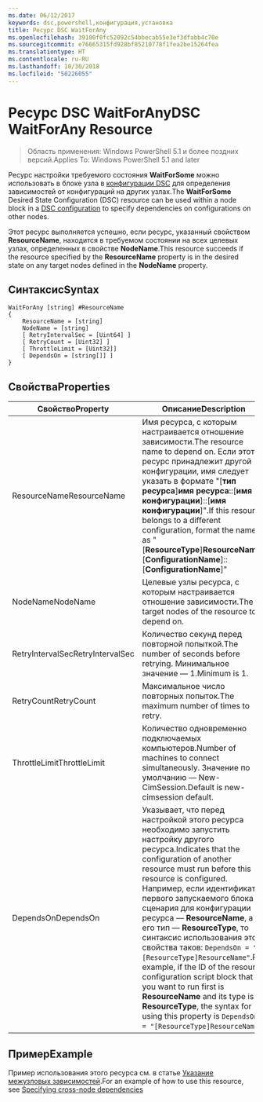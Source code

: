 ```yaml
---
ms.date: 06/12/2017
keywords: dsc,powershell,конфигурация,установка
title: Ресурс DSC WaitForAny
ms.openlocfilehash: 39100f0fc52092c54bbecab55e3ef3dfabb4c70e
ms.sourcegitcommit: e76665315fd928bf85210778f1fea2be15264fea
ms.translationtype: HT
ms.contentlocale: ru-RU
ms.lasthandoff: 10/30/2018
ms.locfileid: "50226055"
---
```

# <a name="dsc-waitforany-resource"></a><span data-ttu-id="e3812-103">Ресурс DSC WaitForAny</span><span class="sxs-lookup"><span data-stu-id="e3812-103">DSC WaitForAny Resource</span></span>

> <span data-ttu-id="e3812-104">Область применения: Windows PowerShell 5.1 и более поздних версий.</span><span class="sxs-lookup"><span data-stu-id="e3812-104">Applies To: Windows PowerShell 5.1 and later</span></span>

<span data-ttu-id="e3812-105">Ресурс настройки требуемого состояния **WaitForSome** можно использовать в блоке узла в [конфигурации DSC](configurations.md) для определения зависимостей от конфигураций на других узлах.</span><span class="sxs-lookup"><span data-stu-id="e3812-105">The **WaitForSome** Desired State Configuration (DSC) resource can be used within a node block in a [DSC configuration](configurations.md) to specify dependencies on configurations on other nodes.</span></span>

<span data-ttu-id="e3812-106">Этот ресурс выполняется успешно, если ресурс, указанный свойством **ResourceName**, находится в требуемом состоянии на всех целевых узлах, определенных в свойстве **NodeName**.</span><span class="sxs-lookup"><span data-stu-id="e3812-106">This resource succeeds if the resource specified by the **ResourceName** property is in the desired state on any target nodes defined in the **NodeName** property.</span></span>


## <a name="syntax"></a><span data-ttu-id="e3812-107">Синтаксис</span><span class="sxs-lookup"><span data-stu-id="e3812-107">Syntax</span></span>

```
WaitForAny [string] #ResourceName
{
    ResourceName = [string]
    NodeName = [string]
    [ RetryIntervalSec = [Uint64] ]
    [ RetryCount = [Uint32] ]
    [ ThrottleLimit = [Uint32]]
    [ DependsOn = [string[]] ]
}
```

## <a name="properties"></a><span data-ttu-id="e3812-108">Свойства</span><span class="sxs-lookup"><span data-stu-id="e3812-108">Properties</span></span>

|  <span data-ttu-id="e3812-109">Свойство</span><span class="sxs-lookup"><span data-stu-id="e3812-109">Property</span></span>  |  <span data-ttu-id="e3812-110">Описание</span><span class="sxs-lookup"><span data-stu-id="e3812-110">Description</span></span>   |
|---|---|
| <span data-ttu-id="e3812-111">ResourceName</span><span class="sxs-lookup"><span data-stu-id="e3812-111">ResourceName</span></span>| <span data-ttu-id="e3812-112">Имя ресурса, с которым настраивается отношение зависимости.</span><span class="sxs-lookup"><span data-stu-id="e3812-112">The resource name to depend on.</span></span> <span data-ttu-id="e3812-113">Если этот ресурс принадлежит другой конфигурации, имя следует указать в формате "[__тип ресурса__]__имя ресурса__::[__имя конфигурации__]::[__имя конфигурации__]".</span><span class="sxs-lookup"><span data-stu-id="e3812-113">If this resource belongs to a different configuration, format the name as "[__ResourceType__]__ResourceName__::[__ConfigurationName__]::[__ConfigurationName__]"</span></span>|
| <span data-ttu-id="e3812-114">NodeName</span><span class="sxs-lookup"><span data-stu-id="e3812-114">NodeName</span></span>| <span data-ttu-id="e3812-115">Целевые узлы ресурса, с которым настраивается отношение зависимости.</span><span class="sxs-lookup"><span data-stu-id="e3812-115">The target nodes of the resource to depend on.</span></span>|
| <span data-ttu-id="e3812-116">RetryIntervalSec</span><span class="sxs-lookup"><span data-stu-id="e3812-116">RetryIntervalSec</span></span>| <span data-ttu-id="e3812-117">Количество секунд перед повторной попыткой.</span><span class="sxs-lookup"><span data-stu-id="e3812-117">The number of seconds before retrying.</span></span> <span data-ttu-id="e3812-118">Минимальное значение — 1.</span><span class="sxs-lookup"><span data-stu-id="e3812-118">Minimum is 1.</span></span>|
| <span data-ttu-id="e3812-119">RetryCount</span><span class="sxs-lookup"><span data-stu-id="e3812-119">RetryCount</span></span>| <span data-ttu-id="e3812-120">Максимальное число повторных попыток.</span><span class="sxs-lookup"><span data-stu-id="e3812-120">The maximum number of times to retry.</span></span>|
| <span data-ttu-id="e3812-121">ThrottleLimit</span><span class="sxs-lookup"><span data-stu-id="e3812-121">ThrottleLimit</span></span>| <span data-ttu-id="e3812-122">Количество одновременно подключаемых компьютеров.</span><span class="sxs-lookup"><span data-stu-id="e3812-122">Number of machines to connect simultaneously.</span></span> <span data-ttu-id="e3812-123">Значение по умолчанию — New-CimSession.</span><span class="sxs-lookup"><span data-stu-id="e3812-123">Default is new-cimsession default.</span></span>|
| <span data-ttu-id="e3812-124">DependsOn</span><span class="sxs-lookup"><span data-stu-id="e3812-124">DependsOn</span></span> | <span data-ttu-id="e3812-125">Указывает, что перед настройкой этого ресурса необходимо запустить настройку другого ресурса.</span><span class="sxs-lookup"><span data-stu-id="e3812-125">Indicates that the configuration of another resource must run before this resource is configured.</span></span> <span data-ttu-id="e3812-126">Например, если идентификатор первого запускаемого блока сценария для конфигурации ресурса — __ResourceName__, а его тип — __ResourceType__, то синтаксис использования этого свойства таков: `DependsOn = "[ResourceType]ResourceName"`.</span><span class="sxs-lookup"><span data-stu-id="e3812-126">For example, if the ID of the resource configuration script block that you want to run first is __ResourceName__ and its type is __ResourceType__, the syntax for using this property is `DependsOn = "[ResourceType]ResourceName"`.</span></span>|


## <a name="example"></a><span data-ttu-id="e3812-127">Пример</span><span class="sxs-lookup"><span data-stu-id="e3812-127">Example</span></span>

<span data-ttu-id="e3812-128">Пример использования этого ресурса см. в статье [Указание межузловых зависимостей](crossNodeDependencies.md).</span><span class="sxs-lookup"><span data-stu-id="e3812-128">For an example of how to use this resource, see [Specifying cross-node dependencies](crossNodeDependencies.md)</span></span>